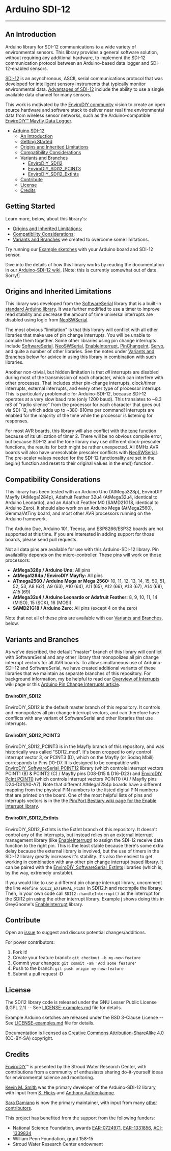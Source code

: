 
[//]: # ( @mainpage Arduino SDI-12 )
# Arduino SDI-12
___

[//]: # ( @section mainpage_intro An Introduction )
## An Introduction

Arduino library for SDI-12 communications to a wide variety of environmental sensors. This library provides a general software solution, without requiring any additional hardware, to implement the SDI-12 communication protocol between an Arduino-based data logger and SDI-12-enabled sensors.

[SDI-12](http://www.sdi-12.org/) is an asynchronous, ASCII, serial communications protocol that was developed for intelligent sensory instruments that typically monitor environmental data. [Advantages of SDI-12](http://en.wikipedia.org/wiki/SDI-12) include the ability to use a single available data channel for many sensors.

This work is motivated by the [EnviroDIY community](http://envirodiy.org/) vision to create an open source hardware and software stack to deliver near real time environmental data from wireless sensor networks, such as the Arduino-compatible [EnviroDIY™ Mayfly Data Logger](http://envirodiy.org/mayfly/).

[//]: # ( @tableofcontents )

[//]: # ( Start GitHub Only )
- [Arduino SDI-12](#arduino-sdi-12)
  - [An Introduction](#an-introduction)
  - [Getting Started](#getting-started)
  - [Origins and Inherited Limitations](#origins-and-inherited-limitations)
  - [Compatibility Considerations](#compatibility-considerations)
  - [Variants and Branches](#variants-and-branches)
      - [EnviroDIY_SDI12](#envirodiy_sdi12)
      - [EnviroDIY_SDI12_PCINT3](#envirodiy_sdi12_pcint3)
      - [EnviroDIY_SDI12_ExtInts](#envirodiy_sdi12_extints)
  - [Contribute](#contribute)
  - [License](#license)
  - [Credits](#credits)

[//]: # ( End GitHub Only )

[//]: # ( @section mainpage_getting_started Getting Started )
## Getting Started

Learn more, below, about this library's:
* [Origins and Inherited Limitations](https://github.com/EnviroDIY/Arduino-SDI-12#origins-and-inherited-limitations);
* [Compatibility Considerations](https://github.com/EnviroDIY/Arduino-SDI-12#compatibility-considerations);
* [Variants and Branches](https://github.com/EnviroDIY/Arduino-SDI-12#variants-and-branches) we created to overcome some limitations.

Try running our [Example sketches](https://github.com/EnviroDIY/Arduino-SDI-12/tree/master/examples) with your Arduino board and SDI-12 sensor.

Dive into the details of how this library works by reading the documentation in our [Arduino-SDI-12 wiki](https://github.com/StroudCenter/Arduino-SDI-12/wiki).  [Note:  this is currently somewhat out of date.  Sorry!]


[//]: # ( @section mainpage_origins Origins and Inherited Limitations )
## Origins and Inherited Limitations

This library was developed from the [SoftwareSerial](https://github.com/arduino/Arduino/tree/master/hardware/arduino/avr/libraries/SoftwareSerial) library that is a built-in [standard Arduino library](https://www.arduino.cc/en/Reference/Libraries). It was further modified to use a timer to improve read stability and decrease the amount of time universal interrupts are disabled using logic from [NeoSWSerial](https://github.com/SlashDevin/NeoSWSerial).

The most obvious "limitation" is that this library will conflict with all other libraries that make use of pin change interrupts.  You will be unable to compile them together.  Some other libraries using pin change interrupts include [SoftwareSerial](https://github.com/arduino/Arduino/tree/master/hardware/arduino/avr/libraries/SoftwareSerial), [NeoSWSerial](https://github.com/SlashDevin/NeoSWSerial), [EnableInterrupt](https://github.com/GreyGnome/EnableInterrupt/), [PinChangeInt](https://playground.arduino.cc/Main/PinChangeInt), [Servo](https://www.arduino.cc/en/Reference/Servo), and quite a number of other libraries.  See the notes under [Variants and Branches](https://github.com/EnviroDIY/Arduino-SDI-12#variants-and-branches) below for advice in using this library in combination with such libraries.

Another non-trivial, but hidden limitation is that _all_ interrupts are disabled during most of the transmission of each character, which can interfere with other processes. That includes other pin-change interrupts, clock/timer interrupts, external interrupts, and every other type of processor interrupt.  This is particularly problematic for Arduino-SDI-12, because SDI-12 operates at a very slow baud rate (only 1200 baud). This translates to ~8.3 mS of "radio silence" from the processor for each character that goes out via SDI-12, which adds up to ~380-810ms per command!  Interrupts are enabled for the majority of the time while the processor is listening for responses.

For most AVR boards, this library will also conflict with the [tone](https://www.arduino.cc/reference/en/language/functions/advanced-io/tone/) function because of its utilization of timer 2.  There will be no obvious compile error, but because SDI-12 and the tone library may use different clock-prescaler functions, the results for both might be rather unexpected.  All 8MHz AVR boards will also have unresolvable prescaler conflicts with [NeoSWSerial](https://github.com/SlashDevin/NeoSWSerial).  The pre-scaler values needed for the SDI-12 functionality are set in the begin() function and reset to their original values in the end() function.

[//]: # ( @section mainpage_compatibility Compatibility Considerations )
## Compatibility Considerations

This library has been tested with an Arduino Uno (AtMega328p), EnviroDIY Mayfly (AtMega1284p), Adafruit Feather 32u4 (AtMega32u4, identical to Arduino Leonardo), and an Adafruit Feather M0 (SAMD21G18, identical to Arduino Zero).  It should also work on an Arduino Mega (AtMega2560), Gemma/AtTiny board, and most other AVR processors  running on the Arduino framework.

The Arduino Due, Arduino 101, Teensy, and ESP8266/ESP32 boards are not supported at this time.  If you are interested in adding support for those boards, please send pull requests.

Not all data pins are available for use with this Arduino-SDI-12 library. Pin availability depends on the micro-controller. These pins will work on those processors:

* **AtMega328p / Arduino Uno:** 	All pins
* **AtMega1284p / EnviroDIY Mayfly:**  All pins
* **ATmega2560 / Arduino Mega or Mega 2560:** 10, 11, 12, 13, 14, 15, 50, 51, 52, 53, A8 (62), A9 (63), A10 (64), A11 (65), A12 (66), A13 (67), A14 (68), A15 (69)
* **AtMega32u4 / Arduino Leonardo or Adafruit Feather:** 8, 9, 10, 11, 14 (MISO), 15 (SCK), 16 (MOSI)
* **SAMD21G18 / Arduino Zero:**  All pins (except 4 on the zero)

Note that not all of these pins are available with our [Variants and Branches](https://github.com/EnviroDIY/Arduino-SDI-12#variants-and-branches), below.


[//]: # ( @section mainpage_variants Variants and Branches )
## Variants and Branches
As we've described, the default "master" branch of this library will conflict with SoftwareSerial and any other library that monopolizes all pin change interrupt vectors for all AVR boards.  To allow simultaneous use of Arduino-SDI-12 and SoftwareSerial, we have created additional variants of these libraries that we maintain as separate branches of this repository. For background information, my be helpful to read our [Overview of Interrupts](https://github.com/EnviroDIY/Arduino-SDI-12/wiki/2b.-Overview-of-Interrupts) wiki page or this [Arduino Pin Change Interrupts article](https://thewanderingengineer.com/2014/08/11/arduino-pin-change-interrupts/).

[//]: # ( @subsection mainpage_master EnviroDIY_SDI12 )
#### EnviroDIY_SDI12
EnviroDIY_SDI12 is the default master branch of this repository. It controls and monopolizes all pin change interrupt vectors, and can therefore have conflicts with any variant of SoftwareSerial and other libraries that use interrupts.

[//]: # ( @subsection mainpage_pcint3 EnviroDIY_SDI12_PCINT3 )
#### EnviroDIY_SDI12_PCINT3
EnviroDIY_SDI12_PCINT3 is in the Mayfly branch of this repository, and was historically was called "SDI12_mod".  It's been cropped to only control interrupt vector 3, or PCINT3 (D), which on the Mayfly (or Sodaq Mbili) corresponds to Pins D0-D7.
It is designed to be compatible with [EnviroDIY_SoftwareSerial_PCINT12](https://github.com/EnviroDIY/SoftwareSerial_PCINT12) library (which controls interrupt vectors PCINT1 (B) & PCINT2 (C) / Mayfly pins D08-D15 & D16-D23) and [EnviroDIY PcInt PCINT0](https://github.com/EnviroDIY/PcInt_PCINT0) (which controls interrupt vectors PCINT0 (A) / Mayfly pins D24-D31/A0-A7).
Note that different AtMega1284p boards have a different mapping from the physical PIN numbers to the listed digital PIN numbers that are printed on the board. One of the most helpful lists of pins and interrupts vectors is in the the [Pin/Port Bestiary wiki page for the Enable Interrupt library](https://github.com/GreyGnome/EnableInterrupt/wiki/Usage#PIN__PORT_BESTIARY).

[//]: # ( @subsection mainpage_extints EnviroDIY_SDI12_ExtInts )
#### EnviroDIY_SDI12_ExtInts
EnviroDIY_SDI12_ExtInts is the ExtInt branch of this repository. It doesn't control any of the interrupts, but instead relies on an external interrupt management library (like [EnableInterrupt](https://github.com/GreyGnome/EnableInterrupt)) to assign the SDI-12 receive data function to the right pin.  This is the least stable because there's some extra delay because the external library is involved, but the use of timers in the SDI-12 library greatly increases it's stability.  It's also the easiest to get working in combination with any other pin change interrupt based library. It can be paired with the [EnviroDIY_SoftwareSerial_ExtInts](https://github.com/EnviroDIY/SoftwareSerial_ExternalInts) libraries (which is, by the way, extremely unstable).

If you would like to use a different pin change interrupt library, uncomment the line ```#define SDI12_EXTERNAL_PCINT``` in SDI12.h and recompile the library.  Then, in your own code call `SDI12::handleInterrupt()` as the interrupt for the SDI12 pin using the other interrupt library.  Example j shows doing this in GreyGnome's [EnableInterrupt](https://github.com/GreyGnome/EnableInterrupt) library.


[//]: # ( @section mainpage_contribute Contribute )
## Contribute
Open an [issue](https://github.com/EnviroDIY/Arduino-SDI-12/issues) to suggest and discuss potential changes/additions.

For power contributors:

1. Fork it!
2. Create your feature branch: `git checkout -b my-new-feature`
3. Commit your changes: `git commit -am 'Add some feature'`
4. Push to the branch: `git push origin my-new-feature`
5. Submit a pull request :D


[//]: # ( @section mainpage_license License )
## License
The SDI12 library code is released under the GNU Lesser Public License (LGPL 2.1) -- See [LICENSE-examples.md](https://github.com/EnviroDIY/Arduino-SDI-12/blob/master/LICENSE) file for details.

Example Arduino sketches are released under the BSD 3-Clause License -- See [LICENSE-examples.md](https://github.com/EnviroDIY/Arduino-SDI-12/blob/master/LICENSE.md) file for details.

Documentation is licensed as [Creative Commons Attribution-ShareAlike 4.0](https://creativecommons.org/licenses/by-sa/4.0/) (CC-BY-SA) copyright.

[//]: # ( @section mainpage_credits Credits )
## Credits
[EnviroDIY](http://envirodiy.org/)™ is presented by the Stroud Water Research Center, with contributions from a community of enthusiasts sharing do-it-yourself ideas for environmental science and monitoring.

[Kevin M. Smith](https://github.com/Kevin-M-Smith) was the primary developer of the Arduino-SDI-12 library, with input from [S. Hicks](https://github.com/s-hicks2) and [Anthony Aufdenkampe](https://github.com/aufdenkampe).

[Sara Damiano](https://github.com/SRGDamia1) is now the primary maintainer, with input from many [other contributors](https://github.com/EnviroDIY/Arduino-SDI-12/graphs/contributors).

This project has benefited from the support from the following funders:

* National Science Foundation, awards [EAR-0724971](http://www.nsf.gov/awardsearch/showAward?AWD_ID=0724971), [EAR-1331856](http://www.nsf.gov/awardsearch/showAward?AWD_ID=1331856), [ACI-1339834](http://www.nsf.gov/awardsearch/showAward?AWD_ID=1339834)
* William Penn Foundation, grant 158-15
* Stroud Water Research Center endowment

